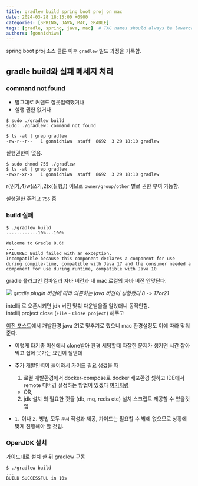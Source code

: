 ```yaml
---
title: gradlew build spring boot proj on mac
date: 2024-03-28 18:15:00 +0900
categories: [SPRING, JAVA, MAC, GRADLE]
tags: [gradle, spring, java, mac]  # TAG names should always be lowercase
authors: [gonnichiwa]
---
```


spring boot proj 소스 클론 이후 `gradlew` 빌드 과정을 기록함.

## gradle build와 실패 메세지 처리

### command not found
- 말그대로 커맨드 잘못입력했거나
- 실행 권한 없거나

```
$ sudo ./gradlew build
sudo: ./gradlew: command not found

$ ls -al | grep gradlew
-rw-r--r--   1 gonnichiwa  staff  8692  3 29 18:10 gradlew
```
실행권한이 없음.

```
$ sudo chmod 755 ./gradlew
$ ls -al | grep gradlew
-rwxr-xr-x   1 gonnichiwa  staff  8692  3 29 18:10 gradlew

```
r(읽기,4)w(쓰기,2)x(실행,1) 이므로 `owner/group/other` 별로 권한 부여 가능함.

실행권한 주려고 `755` 줌

### build 실패

```
$ ./gradlew build
............10%...100%

Welcome to Gradle 8.6!
...
FAILURE: Build failed with an exception.
Incompatible because this component declares a component for use during compile-time, compatible with Java 17 and the consumer needed a component for use during runtime, compatible with Java 10

```
gradle 플러그인 컴파일러 자바 버전과 내 mac 로컬의 자바 버전 안맞단다.

![](https://blog.kakaocdn.net/dn/FtHUW/btsGbRW0x4A/cC0J1cBzkox2YkkXqhO0S0/img.png) 
_gradle plugin 버전에 따라 의존하는 java 버전이 상향됐다 8 -> 17or21_

intellij 로 오픈시키면 jdk 버전 맞춰 다운받을줄 알았더니 동작안함.<br/>
intelilj project close (`File` - `Close project`) 해주고
  
  
[이전 포스트](https://gonnichiwa.github.io/posts/aidaboat-1-openproject/#%EA%B8%B0%EC%88%A0%EC%A0%81)에서 개발환경 java 21로 맞추기로 했으니 mac 환경설정도 이에 따라 맞춰준다.

- 이렇게 타기종 머신에서 clone받아 환경 세팅할때 자잘한 문제가 생기면 시간 잡아먹고 ~~집에 못가는~~ 요인이 될텐데

+ 추가 개발인력이 들어와서 가이드 필요 생겼을 때
  1. 로컬 개발환경에서 docker-compose로 docker 배포환경 셋하고 IDE에서 remote 디버깅 설정하는 방법이 있겠다 [여기처럼](https://dev.gmarket.com/72)

  - OR,

  2. jdk 설치 외 필요한 것들 (db, mq, redis etc) 설치 스크립트 제공할 수 있을것임
  
- `1.` 이나 `2.` 방법 모두 `문서` 작성과 제공, 가이드는 필요할 수 밖에 없으므로 상황에 맞게 진행해야 할 것임.

  
### OpenJDK 설치
  [가이드대로](https://gonnichiwa.github.io/posts/howto-setup-openjdk-on-mac/)
  설치 한 뒤 gradlew 구동

```
$ ./gradlew build
...
BUILD SUCCESSFUL in 10s
```
  
